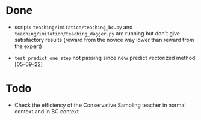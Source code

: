 # Done

- scripts `teaching/imitation/teaching_bc.py` and `teaching/imitation/teaching_dagger.py` 
are running but don't give satisfactory results 
(reward from the novice way lower than reward from the expert)

- `test_predict_one_step` not passing since new predict vectorized method [05-09-22]

# Todo

- Check the efficiency of the Conservative Sampling teacher in normal context 
and in BC context